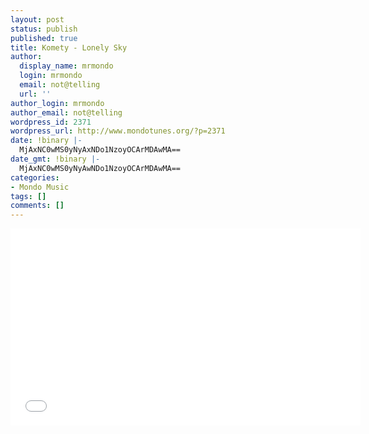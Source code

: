 ```yaml
---
layout: post
status: publish
published: true
title: Komety - Lonely Sky
author:
  display_name: mrmondo
  login: mrmondo
  email: not@telling
  url: ''
author_login: mrmondo
author_email: not@telling
wordpress_id: 2371
wordpress_url: http://www.mondotunes.org/?p=2371
date: !binary |-
  MjAxNC0wMS0yNyAxNDo1NzoyOCArMDAwMA==
date_gmt: !binary |-
  MjAxNC0wMS0yNyAwNDo1NzoyOCArMDAwMA==
categories:
- Mondo Music
tags: []
comments: []
---
```

<iframe width="560" height="315" src="//www.youtube.com/embed/MRdBQQGUA7g" frameborder="0"> </iframe>
